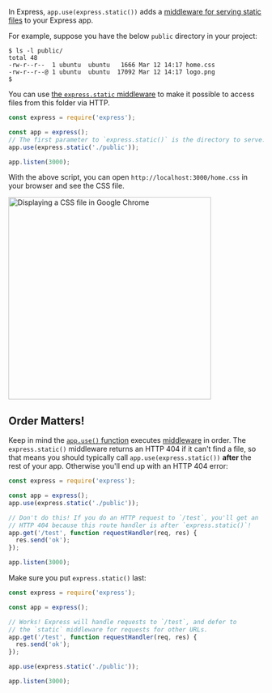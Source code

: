 In Express, `app.use(express.static())` adds a [middleware for serving static files](/tutorials/express/static)
to your Express app.

For example, suppose you have the below `public` directory in your project:

```
$ ls -l public/
total 48
-rw-r--r--  1 ubuntu  ubuntu   1666 Mar 12 14:17 home.css
-rw-r--r--@ 1 ubuntu  ubuntu  17092 Mar 12 14:17 logo.png
$ 
```

You can use [the `express.static` middleware](https://expressjs.com/en/starter/static-files.html) to make it possible to access files from this folder via HTTP.

```javascript
const express = require('express');

const app = express();
// The first parameter to `express.static()` is the directory to serve.
app.use(express.static('./public'));

app.listen(3000);
```

With the above script, you can open `http://localhost:3000/home.css` in your browser and see the CSS file.

<img src="https://codebarbarian-images.s3.amazonaws.com/static-example.png" class="inline-image" style="width: 400px" alt="Displaying a CSS file in Google Chrome">

Order Matters!
--------------

Keep in mind the [`app.use()` function](/tutorials/express/app-use) executes [middleware](/tutorials/express/middleware) in order.
The `express.static()` middleware returns an HTTP 404 if it can't find a file, so
that means you should typically call `app.use(express.static())` **after** the rest of your app. Otherwise you'll end
up with an HTTP 404 error:

```javascript
const express = require('express');

const app = express();
app.use(express.static('./public'));

// Don't do this! If you do an HTTP request to `/test`, you'll get an
// HTTP 404 because this route handler is after `express.static()`!
app.get('/test', function requestHandler(req, res) {
  res.send('ok');
});

app.listen(3000);
```

Make sure you put `express.static()` last:

```javascript
const express = require('express');

const app = express();

// Works! Express will handle requests to `/test`, and defer to
// the `static` middleware for requests for other URLs.
app.get('/test', function requestHandler(req, res) {
  res.send('ok');
});

app.use(express.static('./public'));

app.listen(3000);
```